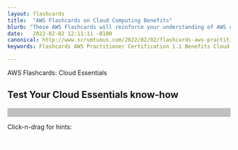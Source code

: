 ```yaml
---
layout: flashcards
title:  "AWS Flashcards on Cloud Computing Benefits"
blurb: "These AWS Flashcards will reinforce your understanding of AWS cloud computing benefits, section 1.1 of the AWS Practitioner certification."
date:   2022-02-02 12:11:11 -0100
canonical: http://www.scrumtuous.com/2022/02/02/flashcards-aws-practitioner-cloud-proposition.html
keywords: Flashcards AWS Practitioner Certification 1.1 Benefits Cloud

---
```


<span class="wow fadeInDown" data-wow-delay=".2s">AWS Flashcards: Cloud Essentials</span>
<h2 class="wow fadeInUp" data-wow-delay=".4s">Test Your Cloud Essentials know-how</h2>


<div id="app" style="background-color: silver; color: #f1f1f1; font-size: 1.5REM; padding: 10px 10px 10px 10px;" 
data-name="AWS Flashcards" data-param='{ "fid" : { "$in" : [1,2,3,4,5,6,7,8,9,10,11,12,14,13,14] } }'></div> 


<span class="wow fadeInDown" data-wow-delay=".2s">Click-n-drag for hints: <span class="" style=" color:white">Security, Reliability, High Availability, Agility, Pay-as-you-go, Elasticity, Scalability, Economies of Scale, Global Reach, Right-Sized Architecture</span></span>

